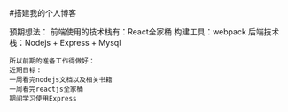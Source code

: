 #搭建我的个人博客

预期想法：
    前端使用的技术栈有：React全家桶
    构建工具：webpack
    后端技术栈：Nodejs + Express + Mysql
    
    所以前期的准备工作得做好：
    近期目标：
    一周看完nodejs文档以及相关书籍
    一周看完reactjs全家桶
    期间学习使用Express


    
